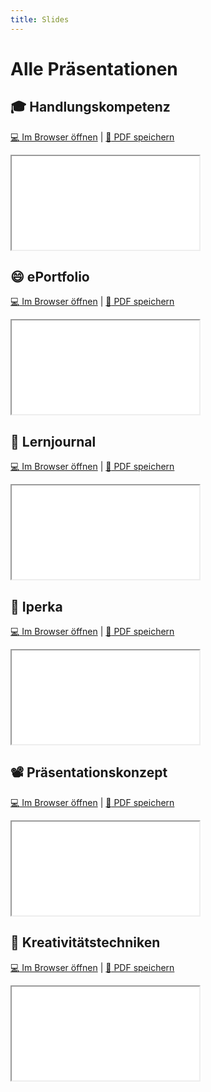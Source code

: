 ```yaml
---
title: Slides
---
```


# Alle Präsentationen

## 🎓 Handlungskompetenz

[:computer: Im Browser öffnen](pathname:///slides/handlungskompetenz) | [:floppy_disk: PDF speichern](pathname:///slides/handlungskompetenz.pdf)

<iframe src="/bbzbl-modul-431/slides/handlungskompetenz"></iframe>

## 😄 ePortfolio

[:computer: Im Browser öffnen](pathname:///slides/eportfolio) | [:floppy_disk: PDF speichern](pathname:///slides/eportfolio.pdf)

<iframe src="/bbzbl-modul-431/slides/eportfolio"></iframe>

## 📖 Lernjournal

[:computer: Im Browser öffnen](pathname:///slides/lernjournal) | [:floppy_disk: PDF speichern](pathname:///slides/lernjournal.pdf)

<iframe src="/bbzbl-modul-431/slides/lernjournal"></iframe>

## 🧭 Iperka

[:computer: Im Browser öffnen](pathname:///slides/iperka) | [:floppy_disk: PDF speichern](pathname:///slides/iperka.pdf)

<iframe src="/bbzbl-modul-431/slides/iperka"></iframe>

## 📽️ Präsentationskonzept

[:computer: Im Browser öffnen](pathname:///slides/praesentationskonzept) | [:floppy_disk: PDF speichern](pathname:///slides/praesentationskonzept.pdf)

<iframe src="/bbzbl-modul-431/slides/praesentationskonzept"></iframe>

## 🎨 Kreativitätstechniken

[:computer: Im Browser öffnen](pathname:///slides/kreativitaetstechniken) | [:floppy_disk: PDF speichern](pathname:///slides/kreativitaetstechniken.pdf)

<iframe src="/bbzbl-modul-431/slides/kreativitaetstechniken"></iframe>

